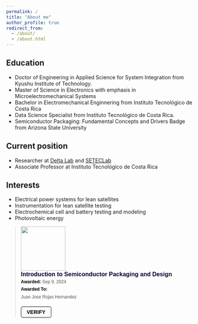 ```yaml
---
permalink: /
title: "About me"
author_profile: true
redirect_from: 
  - /about/
  - /about.html
---
```


## Education
* Doctor of Engineering in Applied Science for System Integration from Kyushu Institute of Technology. 
* Master of Science in Electronics with emphasis in Microelectromechanical Systems 
* Bachelor in Electromechanical Enginnering from Instituto Tecnológico de Costa Rica
* Data Science Specialist from Instituto Tecnológico de Costa Rica. 
* Semiconductor Packaging: Fundamental Concepts and Drivers Badge from Arizona State University

## Current position
* Researcher at [Delta Lab](https://www.tec.ac.cr/laboratorio-delta) and [SETECLab](https://www.tec.ac.cr/unidades/laboratorio-sistemas-espaciales)  
* Associate Professor at Instituto Tecnológico de Costa Rica

## Interests
* Electrical power systems for lean satellites
* Instrumentation for lean satellite testing
* Electrochemical cell and battery testing and modeling
* Photovoltaic energy

<blockquote class="badgr-badge" style="font-family: Helvetica, Roboto, &quot;Segoe UI&quot;, Calibri, sans-serif;"><a href="https://api.badgr.io/public/assertions/3ehRS86MRYq4kstRwCyMcg?identity__email=juan.rojas%40itcr.ac.cr"><img width="120px" height="120px" src="https://api.badgr.io/public/assertions/3ehRS86MRYq4kstRwCyMcg/image"></a><p class="badgr-badge-name" style="hyphens: auto; overflow-wrap: break-word; word-wrap: break-word; margin: 0; font-size: 16px; font-weight: 600; font-style: normal; font-stretch: normal; line-height: 1.25; letter-spacing: normal; text-align: left; color: #05012c;">Introduction to Semiconductor Packaging and Design</p><p class="badgr-badge-date" style="margin: 0; font-size: 12px; font-style: normal; font-stretch: normal; line-height: 1.67; letter-spacing: normal; text-align: left; color: #555555;"><strong style="font-size: 12px; font-weight: bold; font-style: normal; font-stretch: normal; line-height: 1.67; letter-spacing: normal; text-align: left; color: #000;">Awarded: </strong>Sep 9, 2024</p><p class="badgr-badge-recipient" style="margin: 0; font-size: 12px; font-style: normal; font-stretch: normal; line-height: 1.67; letter-spacing: normal; text-align: left; color: #555555;"><strong style="font-size: 12px; font-weight: bold; font-style: normal; font-stretch: normal; line-height: 1.67; letter-spacing: normal; text-align: left; color: #000;">Awarded To: </strong><span style="display: block;"> Juan Jose Rojas Hernandez</span></p><p style="margin: 16px 0; padding: 0;"><a class="badgr-badge-verify" target="_blank" href="https://badgecheck.io?url=https%3A%2F%2Fapi.badgr.io%2Fpublic%2Fassertions%2F3ehRS86MRYq4kstRwCyMcg%3Fidentity__email%3Djuan.rojas%2540itcr.ac.cr&amp;identity__email=juan.rojas%40itcr.ac.cr" style="box-sizing: content-box; display: flex; align-items: center; justify-content: center; margin: 0; font-size:14px; font-weight: bold; width: 48px; height: 16px; border-radius: 4px; border: solid 1px black; text-decoration: none; padding: 6px 16px; margin: 16px 0; color: black;">VERIFY</a></p><script async="async" src="https://badgr.com/assets/widgets.bundle.js"></script></blockquote>